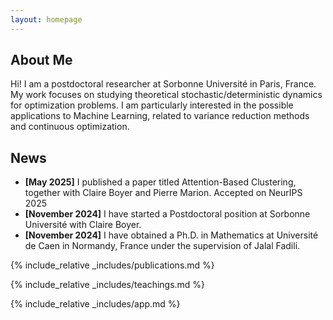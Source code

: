 ```yaml
---
layout: homepage
---
```


## About Me

Hi! I am a postdoctoral researcher at Sorbonne Université in Paris, France. My work focuses on studying theoretical stochastic/deterministic dynamics for optimization problems. I am particularly interested in the possible applications to Machine Learning, related to variance reduction methods and continuous optimization.

## News

- **[May 2025]** I published a paper titled Attention-Based Clustering, together with Claire Boyer and Pierre Marion. Accepted on NeurIPS 2025
- **[November 2024]** I have started a Postdoctoral position at Sorbonne Université with Claire Boyer.
- **[November 2024]** I have obtained a Ph.D. in Mathematics at Université de Caen in Normandy, France under the supervision of Jalal Fadili.



{% include_relative _includes/publications.md %}

{% include_relative _includes/teachings.md %}

{% include_relative _includes/app.md %}

